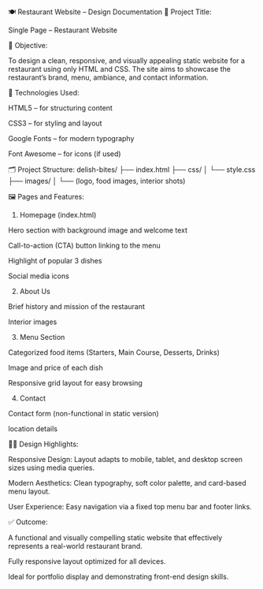 🍽️ Restaurant Website – Design Documentation
📌 Project Title:

Single Page – Restaurant Website

🎯 Objective:

To design a clean, responsive, and visually appealing static website for a restaurant using only HTML and CSS. The site aims to showcase the restaurant’s brand, menu, ambiance, and contact information.

🧱 Technologies Used:

HTML5 – for structuring content

CSS3 – for styling and layout

Google Fonts – for modern typography

Font Awesome – for icons (if used)

🗂️ Project Structure:
delish-bites/
├── index.html
├── css/
│   └── style.css
├── images/
│   └── (logo, food images, interior shots)

🖼️ Pages and Features:
1. Homepage (index.html)

Hero section with background image and welcome text

Call-to-action (CTA) button linking to the menu

Highlight of popular 3 dishes

Social media icons

2. About Us 

Brief history and mission of the restaurant

Interior images


3. Menu Section 

Categorized food items (Starters, Main Course, Desserts, Drinks)

Image and price of each dish

Responsive grid layout for easy browsing

4. Contact

Contact form (non-functional in static version)

location details
 

🧑‍💻 Design Highlights:

Responsive Design: Layout adapts to mobile, tablet, and desktop screen sizes using media queries.

Modern Aesthetics: Clean typography, soft color palette, and card-based menu layout.

User Experience: Easy navigation via a fixed top menu bar and footer links.

✅ Outcome:

A functional and visually compelling static website that effectively represents a real-world restaurant brand.

Fully responsive layout optimized for all devices.

Ideal for portfolio display and demonstrating front-end design skills.
